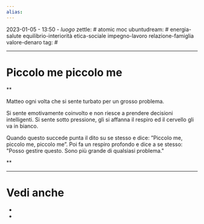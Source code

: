 ```yaml
---
alias: 
---
```

2023-01-05 - 13:50 - *luogo*
zettle: # atomic moc
ubuntudream: # energia-salute equilibrio-interiorità etica-sociale impegno-lavoro relazione-famiglia valore-denaro 
tag: #

---
# Piccolo me piccolo me

**

Matteo ogni volta che si sente turbato per un grosso problema.

Si sente emotivamente coinvolto e non riesce a prendere decisioni intelligenti. Si sente sotto pressione, gli si affanna il respiro ed il cervello gli va in bianco.

Quando questo succede punta il dito su se stesso e dice: ”Piccolo me, piccolo me, piccolo me”. Poi fa un respiro profondo e dice a se stesso: "Posso gestire questo. Sono più grande di qualsiasi problema."

**



---
# Vedi anche
- 
- 